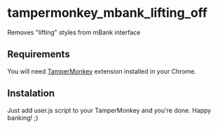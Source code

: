 # tampermonkey_mbank_lifting_off
Removes "lifting" styles from mBank interface

## Requirements

You will need [TamperMonkey](https://chrome.google.com/webstore/detail/tampermonkey/dhdgffkkebhmkfjojejmpbldmpobfkfo?hl=pl) extension installed in your Chrome. 

## Instalation

Just add user.js script to your TamperMonkey and you're done. Happy banking! ;) 
